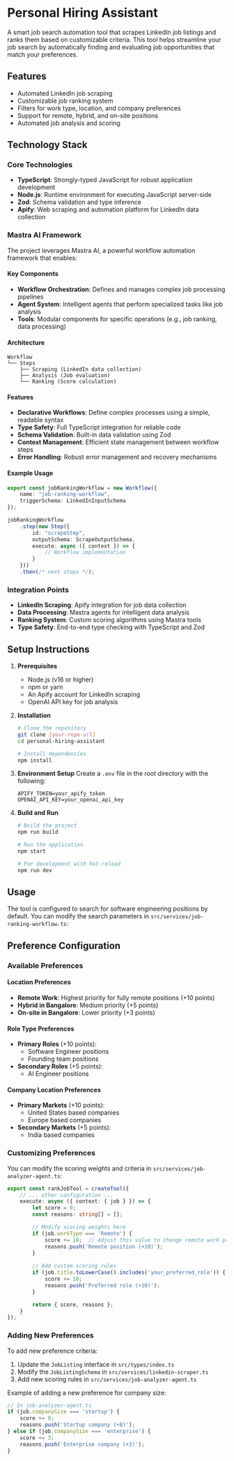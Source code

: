 # Personal Hiring Assistant

A smart job search automation tool that scrapes LinkedIn job listings and ranks them based on customizable criteria. This tool helps streamline your job search by automatically finding and evaluating job opportunities that match your preferences.

## Features

- Automated LinkedIn job scraping
- Customizable job ranking system
- Filters for work type, location, and company preferences
- Support for remote, hybrid, and on-site positions
- Automated job analysis and scoring

## Technology Stack

### Core Technologies
- **TypeScript**: Strongly-typed JavaScript for robust application development
- **Node.js**: Runtime environment for executing JavaScript server-side
- **Zod**: Schema validation and type inference
- **Apify**: Web scraping and automation platform for LinkedIn data collection

### Mastra AI Framework
The project leverages Mastra AI, a powerful workflow automation framework that enables:

#### Key Components
- **Workflow Orchestration**: Defines and manages complex job processing pipelines
- **Agent System**: Intelligent agents that perform specialized tasks like job analysis
- **Tools**: Modular components for specific operations (e.g., job ranking, data processing)

#### Architecture
```
Workflow
└── Steps
    ├── Scraping (LinkedIn data collection)
    ├── Analysis (Job evaluation)
    └── Ranking (Score calculation)
```

#### Features
- **Declarative Workflows**: Define complex processes using a simple, readable syntax
- **Type Safety**: Full TypeScript integration for reliable code
- **Schema Validation**: Built-in data validation using Zod
- **Context Management**: Efficient state management between workflow steps
- **Error Handling**: Robust error management and recovery mechanisms

#### Example Usage
```typescript
export const jobRankingWorkflow = new Workflow({
    name: "job-ranking-workflow",
    triggerSchema: LinkedInInputSchema
});

jobRankingWorkflow
    .step(new Step({
        id: "scrapeStep",
        outputSchema: ScrapeOutputSchema,
        execute: async ({ context }) => {
            // Workflow implementation
        }
    }))
    .then(/* next steps */);
```

### Integration Points
- **LinkedIn Scraping**: Apify integration for job data collection
- **Data Processing**: Mastra agents for intelligent data analysis
- **Ranking System**: Custom scoring algorithms using Mastra tools
- **Type Safety**: End-to-end type checking with TypeScript and Zod

## Setup Instructions

1. **Prerequisites**
   - Node.js (v16 or higher)
   - npm or yarn
   - An Apify account for LinkedIn scraping
   - OpenAI API key for job analysis

2. **Installation**
   ```bash
   # Clone the repository
   git clone [your-repo-url]
   cd personal-hiring-assistant

   # Install dependencies
   npm install
   ```

3. **Environment Setup**
   Create a `.env` file in the root directory with the following:
   ```
   APIFY_TOKEN=your_apify_token
   OPENAI_API_KEY=your_openai_api_key
   ```

4. **Build and Run**
   ```bash
   # Build the project
   npm run build

   # Run the application
   npm start

   # For development with hot-reload
   npm run dev
   ```

## Usage

The tool is configured to search for software engineering positions by default. You can modify the search parameters in `src/services/job-ranking-workflow.ts`:

## Preference Configuration

### Available Preferences

#### Location Preferences
- **Remote Work**: Highest priority for fully remote positions (+10 points)
- **Hybrid in Bangalore**: Medium priority (+5 points)
- **On-site in Bangalore**: Lower priority (+3 points)

#### Role Type Preferences
- **Primary Roles** (+10 points):
  - Software Engineer positions
  - Founding team positions
- **Secondary Roles** (+5 points):
  - AI Engineer positions

#### Company Location Preferences
- **Primary Markets** (+10 points):
  - United States based companies
  - Europe based companies
- **Secondary Markets** (+5 points):
  - India based companies

### Customizing Preferences

You can modify the scoring weights and criteria in `src/services/job-analyzer-agent.ts`:

```typescript
export const rankJobTool = createTool({
    // ... other configuration ...
    execute: async ({ context: { job } }) => {
        let score = 0;
        const reasons: string[] = [];

        // Modify scoring weights here
        if (job.workType === 'Remote') {
            score += 10;  // Adjust this value to change remote work priority
            reasons.push('Remote position (+10)');
        }
        
        // Add custom scoring rules
        if (job.title.toLowerCase().includes('your_preferred_role')) {
            score += 10;
            reasons.push('Preferred role (+10)');
        }

        return { score, reasons };
    }
});
```

### Adding New Preferences

To add new preference criteria:

1. Update the `JobListing` interface in `src/types/index.ts`
2. Modify the `JobListingSchema` in `src/services/linkedin-scraper.ts`
3. Add new scoring rules in `src/services/job-analyzer-agent.ts`

Example of adding a new preference for company size:
```typescript
// In job-analyzer-agent.ts
if (job.companySize === 'startup') {
    score += 8;
    reasons.push('Startup company (+8)');
} else if (job.companySize === 'enterprise') {
    score += 3;
    reasons.push('Enterprise company (+3)');
}
```